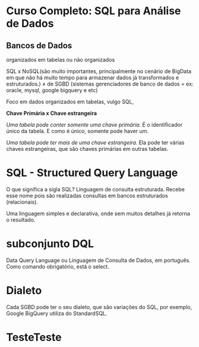 # Curso Completo: SQL para Análise de Dados

## Bancos de Dados 
organizados em tabelas ou não organizados 

SQL x NoSQL(são muito importantes, principalmente no cenário de BigData em que não há muito tempo para armazenar dados já transformados e estruturados.) ≠ de SGBD (sistemas gerenciadores de banco de dados = ex: oracle, mysql, google bigquery e etc)

Foco em dados organizados em tabelas, vulgo SQL, 

**Chave Primária x Chave estrangeira**

*Uma tabela pode conter somente uma chave primária.* É o identificador único da tabela. E como é único, somente pode haver um.

*Uma tabela pode ter mais de uma chave estrangeira.* Ela pode ter várias chaves estrangeiras, que são chaves primárias em outras tabelas.


# SQL - Structured Query Language 
O que significa a sigla SQL?
Linguagem de consulta estruturada.
Recebe esse nome pois são realizadas consultas em bancos estruturados (relacionais).

Uma linguagem simples e declarativa, onde sem muitos detalhes já retorna o resultado. 


# subconjunto DQL
Data Query Language ou Linguagem de Consulta de Dados, em português.
Como comando obrigatório, está o select.

# Dialeto
Cada SGBD pode ter o seu dialeto, que são variações do SQL, por exemplo, Google BigQuery utiliza do StandardSQL.

# TesteTeste